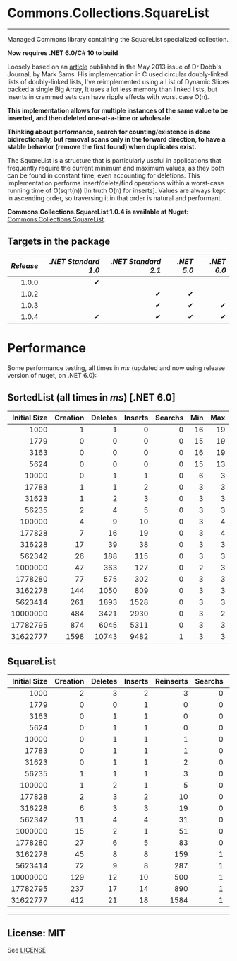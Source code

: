 Commons.Collections.SquareList
==============================

----------

Managed Commons library containing the SquareList specialized collection.

**Now requires .NET 6.0/C# 10 to build**

Loosely based on an [article](http://www.drdobbs.com/database/the-squarelist-data-structure/184405336) published in the May 2013 issue of Dr Dobb's Journal, by Mark Sams.
His implementation in C used circular doubly-linked lists of doubly-linked lists, I've reimplemented using a List of Dynamic Slices backed a single Big Array, It uses a lot less memory than linked lists, but inserts in crammed sets can have ripple effects with worst case O(n).

**This implementation allows for multiple instances of the same value to be inserted, and then deleted one-at-a-time or wholesale.**

**Thinking about performance, search for counting/existence is done bidirectionally, but removal scans only in the forward direction, to have a stable behavior (remove the first found) when duplicates exist.**

The SquareList is a structure that is particularly useful in applications that frequently require the current minimum and maximum values, as they both can be found in constant time, even accounting for deletions.
This implementation performs insert/delete/find operations within a worst-case running time of O(sqrt(n)) [In truth O(n) for inserts]. Values are always kept in ascending order, so traversing it in that order is natural and performant.

__Commons.Collections.SquareList 1.0.4 is available at Nuget:__ [Commons.Collections.SquareList](https://www.nuget.org/packages/Commons.Collections.SquareList/).

Targets in the package
---

|_Release_|_.NET Standard 1.0_|_.NET Standard 2.1_|_.NET 5.0_|_.NET 6.0_|
|--------:|------------------:|------------------:|---------:|---------:|
|   1.0.0 | ✔ |   |   |   |
|   1.0.2 |   | ✔ | ✔ |   |
|   1.0.3 |   | ✔ | ✔ | ✔ |
|   1.0.4 | ✔ | ✔ | ✔ | ✔ |


Performance
===

Some performance testing, all times in *ms* (updated and now using release version of nuget, on .NET 6.0):

SortedList (all times in *ms*) [.NET 6.0]
---

|Initial Size| Creation |  Deletes | Inserts  |  Searchs |   Min    |   Max    |
|-----------:|---------:|---------:|---------:|---------:|---------:|---------:|
|       1000 |        1 |        1 |        0 |        0 |       16 |       19 |
|       1779 |        0 |        0 |        0 |        0 |       15 |       19 |
|       3163 |        0 |        0 |        0 |        0 |       16 |       19 |
|       5624 |        0 |        0 |        0 |        0 |       15 |       13 |
|      10000 |        0 |        1 |        1 |        0 |        6 |        3 |
|      17783 |        1 |        1 |        2 |        0 |        3 |        3 |
|      31623 |        1 |        2 |        3 |        0 |        3 |        3 |
|      56235 |        2 |        4 |        5 |        0 |        3 |        3 |
|     100000 |        4 |        9 |       10 |        0 |        3 |        4 |
|     177828 |        7 |       16 |       19 |        0 |        3 |        4 |
|     316228 |       17 |       39 |       38 |        0 |        3 |        3 |
|     562342 |       26 |      188 |      115 |        0 |        3 |        3 |
|    1000000 |       47 |      363 |      127 |        0 |        2 |        3 |
|    1778280 |       77 |      575 |      302 |        0 |        3 |        3 |
|    3162278 |      144 |     1050 |      809 |        0 |        3 |        3 |
|    5623414 |      261 |     1893 |     1528 |        0 |        3 |        3 |
|   10000000 |      484 |     3421 |     2930 |        0 |        3 |        2 |
|   17782795 |      874 |     6045 |     5311 |        0 |        3 |        3 |
|   31622777 |     1598 |    10743 |     9482 |        1 |        3 |        3 |


SquareList 
---

|Initial Size| Creation |  Deletes | Inserts  | Reinserts|  Searchs |   Min    |   Max    | CutInHalf| Shrink   |
|-----------:|---------:|---------:|---------:|---------:|---------:|---------:|---------:|---------:|---------:|
|       1000 |        2 |        3 |        2 |        3 |        0 |        0 |        0 |        1 |        1 |
|       1779 |        0 |        0 |        1 |        0 |        0 |        0 |        0 |        0 |        0 |
|       3163 |        0 |        1 |        1 |        0 |        0 |        0 |        0 |        0 |        0 |
|       5624 |        0 |        1 |        1 |        0 |        0 |        0 |        0 |        0 |        0 |
|      10000 |        0 |        1 |        1 |        1 |        0 |        0 |        0 |        0 |        0 |
|      17783 |        0 |        1 |        1 |        1 |        0 |        0 |        0 |        0 |        0 |
|      31623 |        0 |        1 |        1 |        2 |        0 |        0 |        0 |        0 |        0 |
|      56235 |        1 |        1 |        1 |        3 |        0 |        0 |        0 |        0 |        0 |
|     100000 |        1 |        2 |        1 |        5 |        0 |        0 |        0 |        0 |        1 |
|     177828 |        2 |        3 |        2 |       10 |        0 |        0 |        0 |        0 |        1 |
|     316228 |        6 |        3 |        3 |       19 |        0 |        0 |        0 |        0 |        2 |
|     562342 |       11 |        4 |        4 |       31 |        0 |        0 |        0 |        1 |        5 |
|    1000000 |       15 |        2 |        1 |       51 |        0 |        0 |        0 |        0 |        6 |
|    1778280 |       27 |        6 |        5 |       83 |        0 |        0 |        0 |        2 |       10 |
|    3162278 |       45 |        8 |        8 |      159 |        1 |        0 |        0 |        3 |       18 |
|    5623414 |       72 |        9 |        8 |      287 |        1 |        0 |        0 |        4 |       34 |
|   10000000 |      129 |       12 |       10 |      500 |        1 |        0 |        0 |        9 |       60 |
|   17782795 |      237 |       17 |       14 |      890 |        1 |        0 |        0 |       14 |      108 |
|   31622777 |      412 |       21 |       18 |     1584 |        1 |        0 |        0 |       24 |      189 |

----------

License: MIT 
------------
See [LICENSE](LICENSE)

